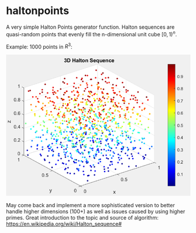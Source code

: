 # haltonpoints
A very simple Halton Points generator function.
Halton sequences are quasi-random points that evenly fill the n-dimensional unit cube $[0,1)^{n}$.

Example: 1000 points in $R^{3}$:

![figure](ss3.png)

May come back and implement a more sophisticated version to better handle higher dimensions (100+) as well as issues caused by using higher primes.
Great introduction to the topic and source of algorithm: https://en.wikipedia.org/wiki/Halton_sequence#
